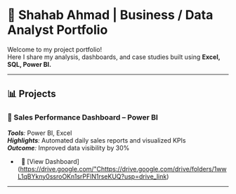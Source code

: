 # 💼 Shahab Ahmad | Business / Data Analyst Portfolio

Welcome to my project portfolio!  
Here I share my analysis, dashboards, and case studies built using **Excel, SQL, Power BI.**

---

## 📊 Projects

### ⿡ Sales Performance Dashboard – Power BI
 ***Tools**:* Power BI, Excel  
***Highlights**:* Automated daily sales reports and visualized KPIs  
***Outcome**:* Improved data visibility by 30%
-   
  🔗 [View Dashboard]
  (https://drive.google.com/"Chttps://drive.google.com/drive/folders/1wwL1qBYkny0ssroOKn1srPFlN1rseKUQ?usp=drive_link)

  ---

